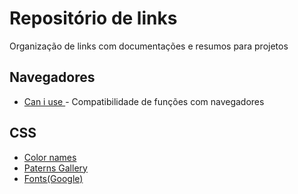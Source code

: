 # Repositório de links
Organização de links com documentações e resumos para projetos

## Navegadores

- <a href="https://caniuse.com/" target="_blank">Can i use </a> - Compatibilidade de funções com navegadores


## CSS

- <a href="https://www.w3schools.com/tags/ref_colornames.asp" target="_blank">Color names</a>
- <a href="https://projects.verou.me/css3patterns/" target="_blank">Paterns Gallery</a>
- <a href="https://fonts.google.com/" target="_blank">Fonts(Google)</a>